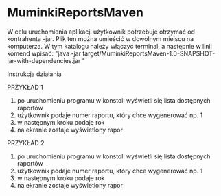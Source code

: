 # MuminkiReportsMaven

W celu uruchomienia aplikacji użytkownik potrzebuje otrzymać od kontrahenta -jar. 
Plik ten można umieścić w dowolnym miejscu na komputerza.
W tym katalogu należy włączyć terminal, a następnie w linii komend wpisać:
"java -jar target/MuminkiReportsMaven-1.0-SNAPSHOT-jar-with-dependencies.jar "


Instrukcja działania

PRZYKŁAD 1
1. po uruchomieniu programu w konstoli wyświetli się lista dostępnych raportów 
2. użytkownik podaje numer raportu, który chce wygenerować np. 1
3. w następnym kroku podaje rok
4. na ekranie zostaje wyświetlony rapor

PRZYKŁAD 2
1. po uruchomieniu programu w konstoli wyświetli się lista dostępnych raportów
2. użytkownik podaje numer raportu, który chce wygenerować np. 1
3. w następnym kroku podaje rok
4. na ekranie zostaje wyświetlony rapor